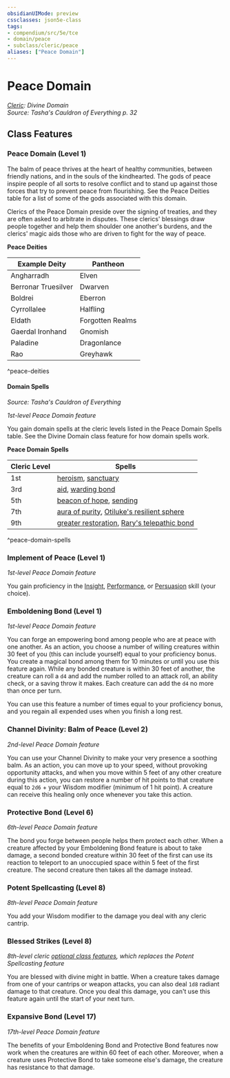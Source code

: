 ```yaml
---
obsidianUIMode: preview
cssclasses: json5e-class
tags:
- compendium/src/5e/tce
- domain/peace
- subclass/cleric/peace
aliases: ["Peace Domain"]
---
```

# Peace Domain
*[Cleric](cleric.md): Divine Domain*  
*Source: Tasha's Cauldron of Everything p. 32*  


## Class Features

### Peace Domain (Level 1)

The balm of peace thrives at the heart of healthy communities, between friendly nations, and in the souls of the kindhearted. The gods of peace inspire people of all sorts to resolve conflict and to stand up against those forces that try to prevent peace from flourishing. See the Peace Deities table for a list of some of the gods associated with this domain.

Clerics of the Peace Domain preside over the signing of treaties, and they are often asked to arbitrate in disputes. These clerics' blessings draw people together and help them shoulder one another's burdens, and the clerics' magic aids those who are driven to fight for the way of peace.

**Peace Deities**

| Example Deity | Pantheon |
|---------------|----------|
| Angharradh | Elven |
| Berronar Truesilver | Dwarven |
| Boldrei | Eberron |
| Cyrrollalee | Halfling |
| Eldath | Forgotten Realms |
| Gaerdal Ironhand | Gnomish |
| Paladine | Dragonlance |
| Rao | Greyhawk |
^peace-deities

#### Domain Spells
_Source: Tasha's Cauldron of Everything_

*1st-level Peace Domain feature*

You gain domain spells at the cleric levels listed in the Peace Domain Spells table. See the Divine Domain class feature for how domain spells work.

**Peace Domain Spells**

| Cleric Level | Spells |
|--------------|--------|
| 1st | [heroism](compendium/spells/heroism.md), [sanctuary](compendium/spells/sanctuary.md) |
| 3rd | [aid](compendium/spells/aid.md), [warding bond](compendium/spells/warding-bond.md) |
| 5th | [beacon of hope](compendium/spells/beacon-of-hope.md), [sending](compendium/spells/sending.md) |
| 7th | [aura of purity](compendium/spells/aura-of-purity.md), [Otiluke's resilient sphere](compendium/spells/otilukes-resilient-sphere.md) |
| 9th | [greater restoration](compendium/spells/greater-restoration.md), [Rary's telepathic bond](compendium/spells/rarys-telepathic-bond.md) |
^peace-domain-spells

### Implement of Peace (Level 1)

*1st-level Peace Domain feature*

You gain proficiency in the [Insight](rules/skills.md#Insight), [Performance](rules/skills.md#Performance), or [Persuasion](rules/skills.md#Persuasion) skill (your choice).

### Emboldening Bond (Level 1)

*1st-level Peace Domain feature*

You can forge an empowering bond among people who are at peace with one another. As an action, you choose a number of willing creatures within 30 feet of you (this can include yourself) equal to your proficiency bonus. You create a magical bond among them for 10 minutes or until you use this feature again. While any bonded creature is within 30 feet of another, the creature can roll a `d4` and add the number rolled to an attack roll, an ability check, or a saving throw it makes. Each creature can add the `d4` no more than once per turn.

You can use this feature a number of times equal to your proficiency bonus, and you regain all expended uses when you finish a long rest.

### Channel Divinity: Balm of Peace (Level 2)

*2nd-level Peace Domain feature*

You can use your Channel Divinity to make your very presence a soothing balm. As an action, you can move up to your speed, without provoking opportunity attacks, and when you move within 5 feet of any other creature during this action, you can restore a number of hit points to that creature equal to `2d6` + your Wisdom modifier (minimum of 1 hit point). A creature can receive this healing only once whenever you take this action.

### Protective Bond (Level 6)

*6th-level Peace Domain feature*

The bond you forge between people helps them protect each other. When a creature affected by your Emboldening Bond feature is about to take damage, a second bonded creature within 30 feet of the first can use its reaction to teleport to an unoccupied space within 5 feet of the first creature. The second creature then takes all the damage instead.

### Potent Spellcasting (Level 8)

*8th-level Peace Domain feature*

You add your Wisdom modifier to the damage you deal with any cleric cantrip.

### Blessed Strikes (Level 8)

*8th-level cleric [optional class features](rules/variant-rules/optional-class-features-tce.md), which replaces the Potent Spellcasting feature*

You are blessed with divine might in battle. When a creature takes damage from one of your cantrips or weapon attacks, you can also deal `1d8` radiant damage to that creature. Once you deal this damage, you can't use this feature again until the start of your next turn.

### Expansive Bond (Level 17)

*17th-level Peace Domain feature*

The benefits of your Emboldening Bond and Protective Bond features now work when the creatures are within 60 feet of each other. Moreover, when a creature uses Protective Bond to take someone else's damage, the creature has resistance to that damage.